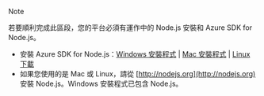 
> [!NOTE]
> 若要順利完成此區段，您的平台必須有運作中的 Node.js 安裝和 Azure SDK for Node.js。
> 
> * 安裝 Azure SDK for Node.js：[Windows 安裝程式](https://go.microsoft.com/fwlink/?LinkId=254279) | [Mac 安裝程式](https://go.microsoft.com/fwlink/?LinkId=253471) | [Linux 下載](https://go.microsoft.com/fwlink/?LinkId=253472)
> * 如果您使用的是 Mac 或 Linux，請從 [http://nodejs.org](http://nodejs.org) 安裝 Node.js。Windows 安裝程式已包含 Node.js。
> 
> 
